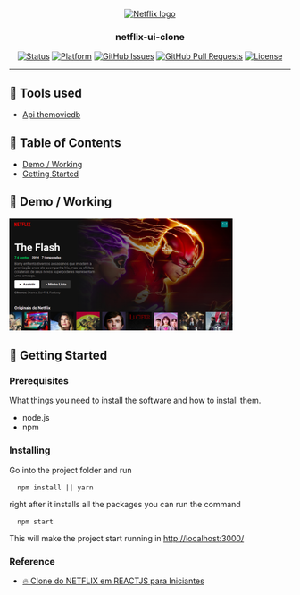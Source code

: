 <p align="center">
  <a href="" rel="noopener">
 <img width=200px height=200px src="https://upload.wikimedia.org/wikipedia/commons/thumb/7/75/Netflix_icon.svg/1024px-Netflix_icon.svg.png" alt="Netflix logo"></a>
</p>

<h3 align="center">netflix-ui-clone</h3>

<div align="center">

[![Status](https://img.shields.io/badge/status-active-success.svg)]()
[![Platform](https://img.shields.io/badge/platform-reddit-orange.svg)](https://www.reddit.com/user/Wordbook_Bot)
[![GitHub Issues](https://img.shields.io/github/issues/kylelobo/The-Documentation-Compendium.svg)](https://github.com/kylelobo/The-Documentation-Compendium/issues)
[![GitHub Pull Requests](https://img.shields.io/github/issues-pr/kylelobo/The-Documentation-Compendium.svg)](https://github.com/kylelobo/The-Documentation-Compendium/pulls)
[![License](https://img.shields.io/badge/license-MIT-blue.svg)](/LICENSE)

</div>

---

## 📝 Tools used

- [Api themoviedb](https://api.themoviedb.org)

## 📝 Table of Contents

- [Demo / Working](#demo)
- [Getting Started](#getting_started)

## 🎥 Demo / Working <a name = "demo"></a>

<img width=400px height=200px src="./img-project/example.png" alt="Netflix logo"></a>

## 🏁 Getting Started <a name = "getting_started"></a>

### Prerequisites

What things you need to install the software and how to install them.

- node.js
- npm

### Installing

Go into the project folder and run

```
  npm install || yarn
```

right after it installs all the packages you can run the command

```
  npm start
```

This will make the project start running in [http://localhost:3000/](http://localhost:3000)

### Reference

- [🔥 Clone do NETFLIX em REACTJS para Iniciantes](https://www.youtube.com/watch?v=tBweoUiMsDg)

